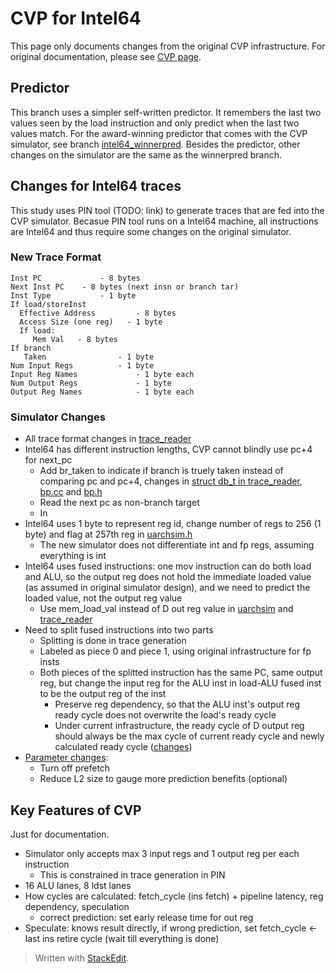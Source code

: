 
# CVP for Intel64
This page only documents changes from the original CVP infrastructure. For original documentation, please see [CVP page](https://github.com/haiyuem/CVP/tree/master).

## Predictor
This branch uses a simpler self-written predictor. It remembers the last two values seen by the load instruction and only predict when the last two values match. For the award-winning predictor that comes with the CVP simulator, see branch [intel64_winnerpred](https://github.com/haiyuem/CVP/tree/intel64_winnerpred). 
Besides the predictor, other changes on the simulator are the same as the winnerpred branch.

## Changes for Intel64 traces
This study uses PIN tool (TODO: link) to generate traces that are fed into the CVP simulator. Becasue PIN tool runs on a Intel64 machine, all instructions are Intel64 and thus require some changes on the original simulator. 

### New Trace Format
```Trace Format :
Inst PC 		    - 8 bytes
Next Inst PC 	- 8 bytes (next insn or branch tar)
Inst Type			- 1 byte
If load/storeInst
  Effective Address 		- 8 bytes
  Access Size (one reg)   - 1 byte
  If load: 
     Mem Val   - 8 bytes
If branch
   Taken 				- 1 byte
Num Input Regs 			- 1 byte
Input Reg Names 			- 1 byte each
Num Output Regs 			- 1 byte
Output Reg Names			- 1 byte each
```

### Simulator Changes
- All trace format changes in [trace_reader](lib/cvp_trace_reader.h)
- Intel64 has different instruction lengths, CVP cannot blindly use pc+4 for next_pc
	- Add br_taken to indicate if branch is truely taken instead of comparing pc and pc+4, changes in [struct db_t in trace_reader](lib/cvp_trace_reader.h), [bp.cc](lib/bp.cc) and [bp.h](lib/bp.h)
	- Read the next pc as non-branch target
	-  In 
- Intel64 uses 1 byte to represent reg id, change number of regs to 256 (1 byte) and flag at 257th reg in [uarchsim.h](lib/uarchsim.h)
	- The new simulator does not differentiate int and fp regs, assuming everything is int
- Intel64 uses fused instructions: one mov instruction can do both load and ALU, so the output reg does not hold the immediate loaded value (as assumed in original simulator design), and we need to predict the loaded value, not the output reg value
	- Use mem_load_val instead of D out reg value in [uarchsim](lib/uarchsim.cc) and [trace_reader](lib/cvp_trace_reader.h) 
- Need to split fused instructions into two parts
	- Splitting is done in trace generation
	- Labeled as piece 0 and piece 1, using original infrastructure for fp insts
	- Both pieces of the splitted instruction has the same PC, same output reg, but change the input reg for the ALU inst in load-ALU fused inst to be the output reg of the inst
		- Preserve reg dependency, so that the ALU inst's output reg ready cycle does not overwrite the load's ready cycle
		- Under current infrastructure, the ready cycle of D output reg should always be the max cycle of current ready cycle and newly calculated ready cycle ([changes](https://github.com/eric-rotenberg/CVP/compare/master...haiyuem:CVP:intel64_winnerpred#diff-c4faaeb8327ecf2717410934e4034bc98c857d12d60a59f19fa6ad6d7c2eed73R365))
- [Parameter changes](lib/parameters.cc): 
	- Turn off prefetch 
	- Reduce L2 size to gauge more prediction benefits (optional)

## Key Features of CVP
Just for documentation. 

- Simulator only accepts max 3 input regs and 1 output reg per each instruction
	- This is constrained in trace generation in PIN
- 16 ALU lanes, 8 ldst lanes
- How cycles are calculated: fetch_cycle (ins fetch) + pipeline latency, reg dependency, speculation
	- correct prediction: set early release time for out reg
- Speculate: knows result directly, if wrong prediction, set fetch_cycle <- last ins retire cycle (wait till everything is done) 


> Written with [StackEdit](https://stackedit.io/).
